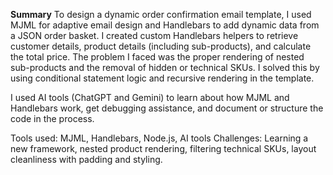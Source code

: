 **Summary**
To design a dynamic order confirmation email template, I used MJML for adaptive email design and Handlebars to add dynamic data from a JSON order basket. I created custom Handlebars helpers to retrieve customer details, product details (including sub-products), and calculate the total price. The problem I faced was the proper rendering of nested sub-products and the removal of hidden or technical SKUs. I solved this by using conditional statement logic and recursive rendering in the template.

I used AI tools (ChatGPT and Gemini) to learn about how MJML and Handlebars work, get debugging assistance, and document or structure the code in the process.

Tools used: MJML, Handlebars, Node.js, AI tools
Challenges: Learning a new framework, nested product rendering, filtering technical SKUs, layout cleanliness with padding and styling.
